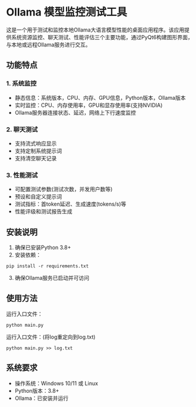 # Ollama 模型监控测试工具

这是一个用于测试和监控本地Ollama大语言模型性能的桌面应用程序。该应用提供系统资源监控、聊天测试、性能评估三个主要功能，通过PyQt6构建图形界面，与本地或远程Ollama服务进行交互。

## 功能特点

### 1. 系统监控
- 静态信息：系统版本，CPU、内存、GPU信息，Python版本，Ollama版本
- 实时监控：CPU、内存使用率，GPU和显存使用率(支持NVIDIA)
- Ollama服务器连接状态、延迟，网络上下行速度监控

### 2. 聊天测试
- 支持流式响应显示
- 支持定制系统提示词
- 支持清空聊天记录

### 3. 性能测试
- 可配置测试参数(测试次数，并发用户数等)
- 预设和自定义提示词
- 测试指标：首token延迟、生成速度(tokens/s)等
- 性能评级和测试报告生成

## 安装说明

1. 确保已安装Python 3.8+
2. 安装依赖：
```
pip install -r requirements.txt
```
3. 确保Ollama服务已启动并可访问

## 使用方法

运行入口文件：
```
python main.py
```
运行入口文件：(将log重定向到log.txt)
```
python main.py >> log.txt
```

## 系统要求
- 操作系统：Windows 10/11 或 Linux
- Python版本：3.8+
- Ollama：已安装并运行 
